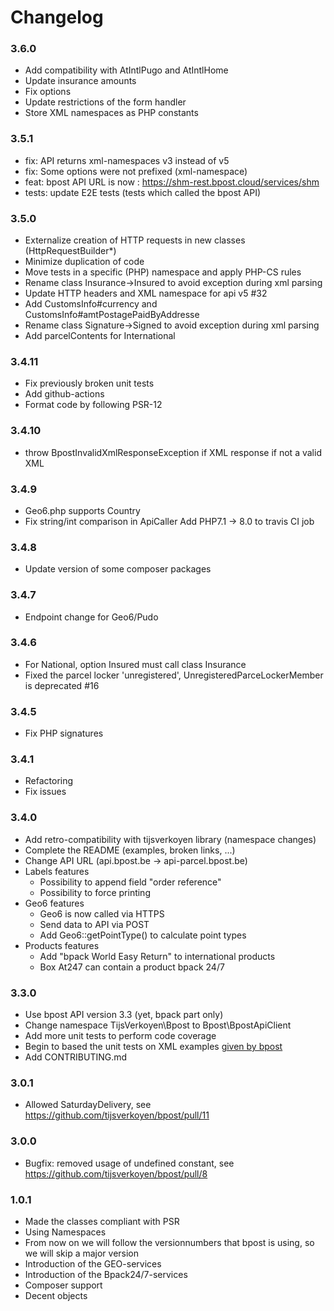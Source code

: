 # Changelog

### 3.6.0

* Add compatibility with AtIntlPugo and AtIntlHome
* Update insurance amounts
* Fix options
* Update restrictions of the form handler
* Store XML namespaces as PHP constants

### 3.5.1

* fix: API returns xml-namespaces v3 instead of v5
* fix: Some options were not prefixed (xml-namespace)
* feat: bpost API URL is now : https://shm-rest.bpost.cloud/services/shm
* tests: update E2E tests (tests which called the bpost API)

### 3.5.0

* Externalize creation of HTTP requests in new classes (HttpRequestBuilder\*)
* Minimize duplication of code
* Move tests in a specific (PHP) namespace and apply PHP-CS rules
* Rename class Insurance->Insured to avoid exception during xml parsing
* Update HTTP headers and XML namespace for api v5 #32
* Add CustomsInfo#currency and CustomsInfo#amtPostagePaidByAddresse
* Rename class Signature->Signed to avoid exception during xml parsing
* Add parcelContents for International

### 3.4.11

* Fix previously broken unit tests
* Add github-actions
* Format code by following PSR-12

### 3.4.10

* throw BpostInvalidXmlResponseException if XML response if not a valid XML

### 3.4.9

* Geo6.php supports Country
* Fix string/int comparison in ApiCaller
Add PHP7.1 -> 8.0 to travis CI job

### 3.4.8

* Update version of some composer packages

### 3.4.7

* Endpoint change for Geo6/Pudo

### 3.4.6

* For National, option Insured must call class Insurance
* Fixed the parcel locker 'unregistered', UnregisteredParceLockerMember is deprecated #16

### 3.4.5

* Fix PHP signatures

### 3.4.1

* Refactoring
* Fix issues

### 3.4.0

* Add retro-compatibility with tijsverkoyen library (namespace changes)
* Complete the README (examples, broken links, ...)
* Change API URL (api.bpost.be -> api-parcel.bpost.be)
* Labels features
  * Possibility to append field "order reference"
  * Possibility to force printing
* Geo6 features
  * Geo6 is now called via HTTPS
  * Send data to API via POST
  * Add Geo6::getPointType() to calculate point types
* Products features
  * Add "bpack World Easy Return" to international products
  * Box At247 can contain a product bpack 24/7

### 3.3.0

* Use bpost API version 3.3 (yet, bpack part only)
* Change namespace TijsVerkoyen\Bpost to Bpost\BpostApiClient
* Add more unit tests to perform code coverage
* Begin to based the unit tests on XML examples [given by bpost](http://bpost.freshdesk.com/support/solutions/articles/4000037653-where-can-i-find-the-bpack-integration-manual-examples-and-xsd-s-)
* Add CONTRIBUTING.md

### 3.0.1

* Allowed SaturdayDelivery, see https://github.com/tijsverkoyen/bpost/pull/11

### 3.0.0

* Bugfix: removed usage of undefined constant, see https://github.com/tijsverkoyen/bpost/pull/8


### 1.0.1

* Made the classes compliant with PSR
* Using Namespaces
* From now on we will follow the versionnumbers that bpost is using, so we will
  skip a major version
* Introduction of the GEO-services
* Introduction of the Bpack24/7-services
* Composer support
* Decent objects
